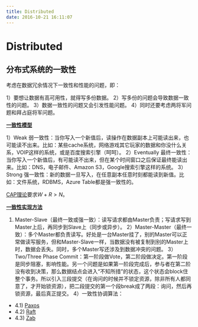 ```yaml
---
title: Distributed
date: 2016-10-21 16:11:07
---
```


# Distributed

## 分布式系统的一致性

考虑在数据冗余情况下一致性和性能的问题，即：

1）要想让数据有高可用性，就得写多份数据。
2）写多份的问题会导致数据一致性的问题。
3）数据一致性的问题又会引发性能问题。
4）同时还要考虑两将军问题和拜占庭将军问题。

**[一致性模型](http://coolshell.cn/articles/10910.html)**

1）Weak 弱一致性：当你写入一个新值后，读操作在数据副本上可能读出来，也可能读不出来。比如：某些cache系统，网络游戏其它玩家的数据和你没什么关系，VOIP这样的系统，或是百度搜索引擎（呵呵）。
2）Eventually 最终一致性：当你写入一个新值后，有可能读不出来，但在某个时间窗口之后保证最终能读出来。比如：DNS，电子邮件、Amazon S3，Google搜索引擎这样的系统。
3）Strong 强一致性：新的数据一旦写入，在任意副本任意时刻都能读到新值。比如：文件系统，RDBMS，Azure Table都是强一致性的。

[CAP理论](http://www.read.seas.harvard.edu/~kohler/class/cs239-w08/decandia07dynamo.pdf)要求$W+R > N$。

**[一致性实现方法](http://coolshell.cn/articles/10910.html)**

1) Master-Slave（最终一致或强一致）：读写请求都由Master负责；写请求写到Master上后，再同步到Slave上（同步或异步）。
2）Master-Master（最终一致）：多个Master都负责读写。好处是一台Master挂了，别的Master可以正常做读写服务，但和Master-Slave一样，当数据没有被复制到别的Master上时，数据会丢失。同时，多个Master写还涉及到数据冲突的问题。
3）Two/Three Phase Commit：第一阶段做Vote，第二阶段做决定。第一阶段是同步阻塞，影响性能。另一个问题是如果第一阶段完成后，参与者在第二阶没有收到决策，那么数据结点会进入“不知所措”的状态，这个状态会block住整个事务。所以引入三段提交（在询问的时候并不锁定资源，除非所有人都同意了，才开始锁资源），把二段提交的第一个段break成了两段：询问，然后再锁资源，最后真正提交。
4）一致性协调算法：

- 4.1) [Paxos](paxos.html)
- 4.2) [Raft](raft.html)
- 4.3) [Zab](zab.html)


